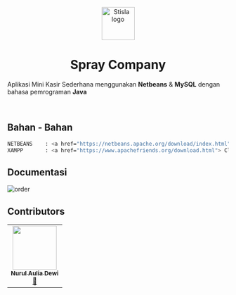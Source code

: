 <p align="center">
  <a href="https://getstisla.com">
    <img src="https://avatars.githubusercontent.com/u/42943639?v=4" alt="Stisla logo" width="75" height="75">
  </a>
</p>

<h1 align="center">Spray Company</h1>

<p>
  Aplikasi Mini Kasir Sederhana menggunakan <b>Netbeans</b> & <b>MySQL</b> dengan bahasa pemrograman <b>Java</b>
</p>
<br>

## Bahan - Bahan

```bash
NETBEANS    : <a href="https://netbeans.apache.org/download/index.html"> Click Here </a>
XAMPP       : <a href="https://www.apachefriends.org/download.html"> Click Here </a>
```

## Documentasi

![order](https://github.com/spraycompany/Aplikasi-Mini-Kasir-Sederhana/blob/main/image/order.png)

## Contributors
<table>
  <tr>
    <td align="center"><a href="https://github.com/napanapad"><img src="https://avatars.githubusercontent.com/u/85068724?v=4" width="100px;" alt=""/><br /><sub><b>Nurul Aulia Dewi</b></sub></a><br /><a href="#design-nurulaulia" title="Design">🎨</a></td>
  </tr>
</table>
